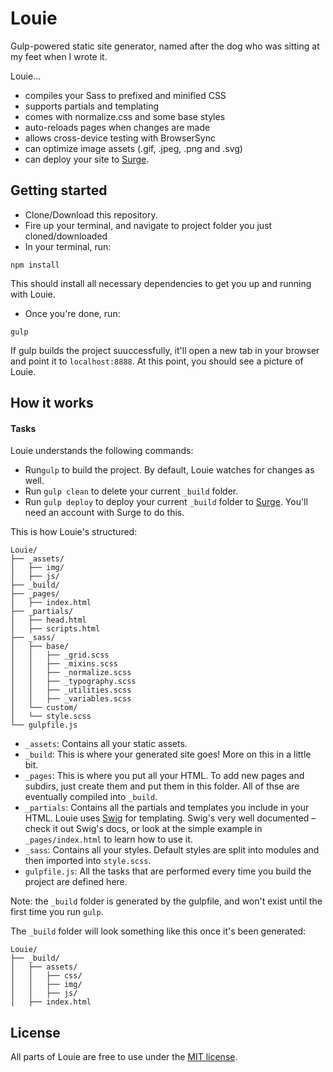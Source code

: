 # Louie
Gulp-powered static site generator, named after the dog who was sitting at my feet when I wrote it.

Louie...

- compiles your Sass to prefixed and minified CSS
- supports partials and templating
- comes with normalize.css and some base styles
- auto-reloads pages when changes are made
- allows cross-device testing with BrowserSync
- can optimize image assets (.gif, .jpeg, .png and .svg)
- can deploy your site to [Surge](https://www.surge.sh/).

## Getting started

- Clone/Download this repository.
- Fire up your terminal, and navigate to project folder you just cloned/downloaded
- In your terminal, run:
```
npm install
```
This should install all necessary dependencies to get you up and running with Louie.

- Once you're done, run:
```
gulp
```
If gulp builds the project suuccessfully, it'll open a new tab in your browser and point it to `localhost:8888`. At this point, you should see a picture of Louie.

## How it works

#### Tasks
Louie understands the following commands:

- Run`gulp` to build the project. By default, Louie watches for changes as well.
- Run `gulp clean` to delete your current `_build` folder.
- Run `gulp deploy` to deploy your current `_build` folder to [Surge](https://www.surge.sh/). You'll need an account with Surge to do this.

This is how Louie's structured:

```
Louie/
├── _assets/
│   ├── img/
│   ├── js/
├── _build/
├── _pages/
│   ├── index.html
├── _partials/
│   ├── head.html
│   ├── scripts.html
├── _sass/
│   ├── base/
│   │	├── _grid.scss
│   │	├── _mixins.scss 
│   │	├── _normalize.scss 
│   │	├── _typography.scss 
│   │	├── _utilities.scss
│   │	├── _variables.scss
│   └── custom/
│   └── style.scss
└── gulpfile.js

```

- `_assets`: Contains all your static assets.
- `_build`: This is where your generated site goes! More on this in a little bit.
- `_pages`: This is where you put all your HTML. To add new pages and subdirs, just create them and put them in this folder. All of thse are eventually compiled into `_build`.
- `_partials`: Contains all the partials and templates you include in your HTML. Louie uses [Swig](paularmstrong.github.io/swig/) for templating. Swig's very well documented – check it out Swig's docs, or look at the simple example in `_pages/index.html` to learn how to use it.
- `_sass`: Contains all your styles. Default styles are split into modules and then imported into `style.scss`.
- `gulpfile.js`: All the tasks that are performed every time you build the project are defined here.

Note: the `_build` folder is generated by the gulpfile, and won't exist until the first time you run `gulp`.

The `_build` folder will look something like this once it's been generated:

```
Louie/
├── _build/
│   ├── assets/
│   │	├── css/
│   │	├── img/
│   │	├── js/
│   ├── index.html
```

## License

All parts of Louie are free to use under the [MIT license](https://github.com/dhg/Skeleton/blob/master/LICENSE.md).
